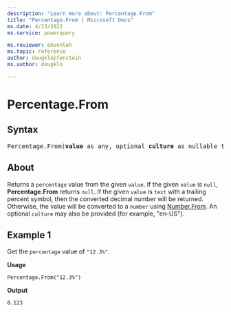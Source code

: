 ```yaml
---
description: "Learn more about: Percentage.From"
title: "Percentage.From | Microsoft Docs"
ms.date: 4/13/2022
ms.service: powerquery

ms.reviewer: ehvonleh
ms.topic: reference
author: dougklopfenstein
ms.author: dougklo

---
```

# Percentage.From

## Syntax

<pre>
Percentage.From(<b>value</b> as any, optional <b>culture</b> as nullable text) as nullable number
</pre>

## About

Returns a `percentage` value from the given `value`. If the given `value` is `null`, **Percentage.From** returns `null`. If the given `value` is `text` with a trailing percent symbol, then the converted decimal number will be returned. Otherwise, the value will be converted to a `number` using [Number.From](/powerquery-m/number-from). An optional `culture` may also be provided (for example, "en-US").

## Example 1

Get the `percentage` value of `"12.3%"`.

**Usage**

```powerquery-m
Percentage.From("12.3%")
```

**Output**

`0.123`
